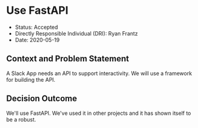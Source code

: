 # Use FastAPI

* Status: Accepted
* Directly Responsible Individual (DRI): Ryan Frantz
* Date: 2020-05-19

## Context and Problem Statement

A Slack App needs an API to support interactivity. We will use a framework for
building the API.

## Decision Outcome

We'll use FastAPI. We've used it in other projects and it has shown itself to be
a robust.
